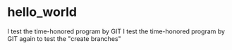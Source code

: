 # hello_world
I test the time-honored program by GIT
I test the time-honored program by GIT again to test the "create branches"
